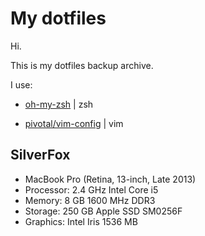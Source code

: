 # My dotfiles
Hi.

This is my dotfiles backup archive.

I use: 

  - [oh-my-zsh](http://ohmyz.sh/) | zsh

  - [pivotal/vim-config](https://github.com/pivotal/vim-config) | vim

## SilverFox
- MacBook Pro (Retina, 13-inch, Late 2013)
- Processor: 2.4 GHz Intel Core i5
- Memory: 8 GB 1600 MHz DDR3
- Storage: 250 GB Apple SSD SM0256F
- Graphics: Intel Iris 1536 MB
